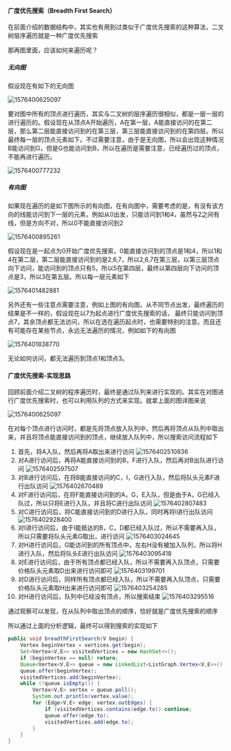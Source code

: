#### 广度优先搜索（Breadth First Search）

在前面介绍的数据结构中，其实也有用到过类似于广度优先搜索的这种算法，二叉树层序遍历就是一种广度优先搜索

那再图里面，应该如何来遍历呢？

##### 无向图

假设现在有如下的无向图

![1576400625097](https://github.com/MSTGit/Algorithm/blob/master/AdvancedPart/13-BreadthFirstSearch/Resource/1576400625097.png)

要对图中所有的顶点进行遍历，其实与二叉树的层序遍历很相似，都是一层一层的进行遍历的。假设现在从顶点A开始遍历，A在第一层，A能直接访问的在第二层，那么第二层能直接访问到的在第三层，第三层能直接访问到的在第四层。所以最终每一层的顶点元素如下。不过需要注意，由于是无向图，所以会出现这种情况B能访问到G，但是G也能访问到B，所以在遍历是需要注意，已经遍历过的顶点，不能再进行遍历。

![1576400777232](https://github.com/MSTGit/Algorithm/blob/master/AdvancedPart/13-BreadthFirstSearch/Resource/1576400777232.png)

##### 有向图

如果现在遍历的是如下图所示的有向图，在有向图中，需要考虑的是，有没有该方向的线能访问到下一层的元素，例如从0出发，只能访问到1和4，虽然与2之间有线，但是方向不对，所以0不能直接访问到2

![1576400895261](https://github.com/MSTGit/Algorithm/blob/master/AdvancedPart/13-BreadthFirstSearch/Resource/1576400895261.png)

假设现在是一起点为0开始广度优先搜索，0能直接访问到的顶点是1和4，所以1和4在第二层，第二层能直接访问到的是2,6,7，所以2,6,7在第三层，以第三层顶点向下访问，能访问到的顶点只有5，所以5在第四层，最终以第四层向下访问的顶点是3，所以3在第五层。所以每一层元素如下

![1576401482881](https://github.com/MSTGit/Algorithm/blob/master/AdvancedPart/13-BreadthFirstSearch/Resource/1576401482881.png)

另外还有一些注意点需要注意，例如上图的有向图，从不同节点出发，最终遍历的结果是不一样的，假设现在以7为起点进行广度优先搜索的话， 最终只能访问到顶点7，其余顶点都无法访问，所以在选在遍历起点时，也需要特别的注意。而且还有可能存在某些节点，永远无法遍历的情况，例如如下的有向图

![1576401838770](https://github.com/MSTGit/Algorithm/blob/master/AdvancedPart/13-BreadthFirstSearch/Resource/1576401838770.png)

无论如何访问，都无法遍历到顶点1和顶点3。

#### 广度优先搜索-实现思路

回顾前面介绍二叉树的程序遍历时，最终是通过队列来进行实现的。其实在对图进行广度优先搜索时，也可以利用队列的方式来实现。就拿上面的图详图来说

![1576400625097](https://github.com/MSTGit/Algorithm/blob/master/AdvancedPart/13-BreadthFirstSearch/Resource/1576400625097.png)

在对每个顶点进行访问时，都是先将顶点放入队列中，然后再将顶点从队列中取出来，并且将顶点能直接访问到的顶点，继续放入队列中，所以搜索访问流程如下

1. 首先，将A入队，然后再将A取出来进行访问
   ![1576402510836](https://github.com/MSTGit/Algorithm/blob/master/AdvancedPart/13-BreadthFirstSearch/Resource/1576402510836.png)
2. 对A进行访问后，再将A能直接访问到的B，F进行入队，然后再对B出队进行访问
   ![1576402597507](https://github.com/MSTGit/Algorithm/blob/master/AdvancedPart/13-BreadthFirstSearch/Resource/1576402597507.png)
3. 对B进行访问后，在将B能直接访问的C，I，G进行入队，然后将队头元素F进行出队访问
   ![1576402670489](https://github.com/MSTGit/Algorithm/blob/master/AdvancedPart/13-BreadthFirstSearch/Resource/1576402670489.png)
4. 对F进行访问后，在将F能直接访问到的A，G，E入队，但是由于A，G已经入队过，所以只将E进行入队，并且将C进行出队访问
   ![1576402807483](https://github.com/MSTGit/Algorithm/blob/master/AdvancedPart/13-BreadthFirstSearch/Resource/1576402807483.png)
5. 对C进行访问后，将C能直接访问到的D进行入队，同时再将I进行出队访问
   ![1576402928400](https://github.com/MSTGit/Algorithm/blob/master/AdvancedPart/13-BreadthFirstSearch/Resource/1576402928400.png)
6. 对I进行访问后，由于I能抵达的B，C，D都已经入队过，所以不需要再入队，所以只需要将队头元素G取出，进行访问
   ![1576403024645](https://github.com/MSTGit/Algorithm/blob/master/AdvancedPart/13-BreadthFirstSearch/Resource/1576403024645.png)
7. 对H进行访问后，G能访问到的所有顶点中，左右H没有被加入队列，所以将H进行入队，然后将队头E进行出队访问
   ![1576403095418](https://github.com/MSTGit/Algorithm/blob/master/AdvancedPart/13-BreadthFirstSearch/Resource/1576403095418.png)
8. 对E进行访问后，由于所有顶点都已经入队，所以不需要再入队顶点，只需要价格队头元素取D出来进行访问即可
   ![1576403199701](https://github.com/MSTGit/Algorithm/blob/master/AdvancedPart/13-BreadthFirstSearch/Resource/1576403199701.png)
9. 对D进行访问后，同样所有顶点都已经入队，所以不需要再入队顶点，只需要价格队头元素取H出来进行访问即可
   ![1576403254285](https://github.com/MSTGit/Algorithm/blob/master/AdvancedPart/13-BreadthFirstSearch/Resource/1576403254285.png)
10. 对H进行访问后，队列中已经没有顶点，所以搜索结束
    ![1576403295516](https://github.com/MSTGit/Algorithm/blob/master/AdvancedPart/13-BreadthFirstSearch/Resource/1576403295516.png)

通过观察可以发现，在从队列中取出顶点的顺序，恰好就是广度优先搜索的顺序

所以通过上面的分析逻辑，最终可以得到搜索的实现如下

```java
public void breadthFirstSearch(V begin) {
    Vertex beginVertex = vertices.get(begin);
    Set<Vertex<V,E>> visitedVertices = new HashSet<>();
    if (beginVertex == null) return;
    Queue<Vertex<V,E>> queue = new LinkedList<ListGraph.Vertex<V,E>>();
    queue.offer(beginVertex);
    visitedVertices.add(beginVertex);
    while (!queue.isEmpty()) {
        Vertex<V,E> vertex = queue.poll();
        System.out.println(vertex.value);
        for (Edge<V,E> edge: vertex.outEdges) {
            if (visitedVertices.contains(edge.to)) continue;
            queue.offer(edge.to);
            visitedVertices.add(edge.to);
        }
    }
}
```

